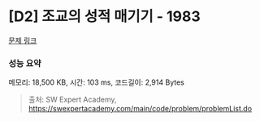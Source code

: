 # [D2] 조교의 성적 매기기 - 1983 

[문제 링크](https://swexpertacademy.com/main/code/problem/problemDetail.do?contestProbId=AV5PwGK6AcIDFAUq) 

### 성능 요약

메모리: 18,500 KB, 시간: 103 ms, 코드길이: 2,914 Bytes



> 출처: SW Expert Academy, https://swexpertacademy.com/main/code/problem/problemList.do